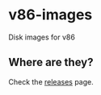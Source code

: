 # v86-images
Disk images for v86

## Where are they?
Check the [releases](https://github.com/hello-smile6/v86-images/releases) page.
